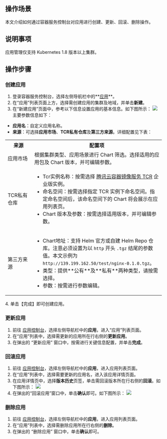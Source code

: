## 操作场景

本文介绍如何通过容器服务控制台对应用进行创建、更新、回滚、删除操作。

## 说明事项

应用管理仅支持 Kubernetes 1.8 版本以上集群。

## 操作步骤

### 创建应用

1. 登录容器服务控制台，选择左侧导航栏中的**[应用](https://console.cloud.tencent.com/tke2/helm)**。
2. 在“应用”列表页面上方，选择需创建应用的集群及地域，并单击**新建**。
3. 在“新建应用”页面中，参考以下信息设置应用的基本信息。如下图所示：
![](https://main.qcloudimg.com/raw/f636846a914a1ec71c4f6c1870cfa831.png)
主要参数信息如下：
 - **应用名**：自定义应用名称。
 - **来源**：可选择**应用市场**、**TCR私有仓库**及**第三方来源**。详细配置见下表：
 <table>
 <tr>
	 <th width="17%">来源</th>
	 <th>配置项</th>
 </tr>
 <tr>
	 <td>应用市场</td>
	 <td>
	 根据集群类型、应用场景进行 Chart 筛选。选择适用的应用包及 Chart 版本，并可编辑参数。
	 </td>
 </tr>
  <tr>
	 <td>TCR私有仓库</td>
	 <td><ul class="params">
	 <li>Tcr实例名称：按需选择 <a href="https://intl.cloud.tencent.com/document/product/1051/35480">腾讯云容器镜像服务 TCR</a> 企业版实例。</li>
	 <li>命名空间：按需选择指定 TCR 实例下命名空间。指定命名空间后，该命名空间下的 Chart 将会展示在应用列表页。</li>
	 <li>Chart 版本及参数：按需选择适用版本，并可编辑参数。</li>
	 </ul></td>
 </tr>
  <tr>
	 <td>第三方来源</td>
	 <td><ul class="params">
	 <li>Chart地址：支持 Helm 官方或自建 Helm Repo 仓库。注意必须设置为以 <code>http</code> 开头 <code>.tgz</code> 结尾的参数值。本文示例为 <code>http://139.199.162.50/test/nginx-0.1.0.tgz</code>。</li>
	 <li>类型：提供**公有**及**私有**两种类型，请按需选择。</li>
	 <li>参数：按需进行参数编辑。</li>
	 </ul></td>
 </tr>
 </table>
4. 单击【完成】即可创建应用。

### 更新应用

1. 前往 [应用控制台](https://console.cloud.tencent.com/tke2/helm)，选择左侧导航栏中的**应用**，进入“应用”列表页面。
2. 在“应用”列表中，选择需更新的应用所在行右侧的**更新应用**。
3. 在弹出的 “更新应用” 窗口中，按需进行关键信息配置，并单击**完成**。

### 回滚应用

1. 前往 [应用控制台](https://console.cloud.tencent.com/tke2/helm)，选择左侧导航栏中的**应用**，进入应用列表页面。
2. 在“应用”列表中，选择需要更新的应用名，进入该应用详情页面。
3. 在应用详情页中，选择**版本历史**页签，单击需回滚版本所在行右侧的**回滚**。如下图所示：
   ![](https://main.qcloudimg.com/raw/47fc42e6601945f665fa270c31c8b085.png)
4. 在弹出的“回滚应用”窗口中，单击**确认**即可。如下图所示：
   ![](https://main.qcloudimg.com/raw/c0b642ce3f89898c1c59c85911c484d6.png)

### 删除应用

1. 前往 [应用控制台](https://console.cloud.tencent.com/tke2/helm)，选择左侧导航栏中的**应用**，进入应用列表页面。
2. 在“应用”列表中，选择需删除应用所在行右侧的**删除**。
3. 在弹出的 “删除应用” 窗口中，单击**确认**即可。
